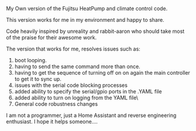 My Own version of the Fujitsu HeatPump and climate control code.

This version works for me in my environment and happy to share.

Code heavily inspired by unreality and rabbit-aaron who should
take most of the praise for their awesome work.

The version that works for me, resolves issues such as:
1. boot looping.
2. having to send the same command more than once.
3. having to get the sequence of turning off on on again the
   main controller to get it to sync up.
4. issues with the serial code blocking processes
5. added ability to specify the serial/gpio ports in the .YAML file
6. added ability to turn on logging from the YAML file\
7. General code robustness changes

I am not a programmer, just a Home Assistant and reverse engineering enthusiast.
I hope it helps someone....
